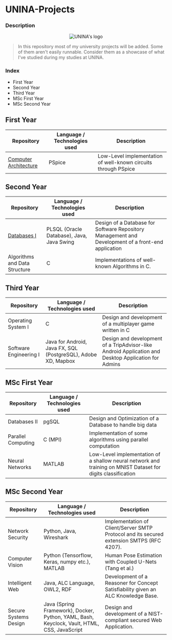 # UNINA-Projects 
### Description
<p align="center">
  <img src="https://user-images.githubusercontent.com/58134090/205136477-e3c1af9f-504d-4d46-ba36-8d240d079bf6.png" alt="UNINA's logo"/>
</p>

> In this repository most of my university projects will be added. Some of them aren't easily runnable. Consider them as a showcase of what I've studied during my studies at UNINA.
### Index

 - First Year
 - Second Year
 - Third Year
 - MSc First Year
 - MSc Second Year
 
 ## First Year
 
| Repository | Language / Technologies used | Description
|--|--|--|
| [Computer Architecture](https://github.com/cappadavide/UNINAprojects/tree/main/pspice-project) | PSpice | Low-Level implementation of well-known circuits through PSpice |

## Second Year

| Repository | Language / Technologies used | Description
|--|--|--|
| [Databases I](https://github.com/cappadavide/UNINAprojects/tree/main/databases1) | PLSQL (Oracle Database), Java, Java Swing | Design of a Database for Software Repository Management and Development of a front-end application |
|Algorithms and Data Structure|C|Implementations of well-known Algorithms in C.

## Third Year
| Repository | Language / Technologies used | Description
|--|--|--|
|Operating System I| C | Design and development of a multiplayer game written in C |
|Software Engineering I|Java for Android, Java FX, SQL (PostgreSQL), Adobe XD, Mapbox|Design and development of a TripAdvisor-like Android Application and Desktop Application for Admins|

## MSc First Year

| Repository | Language / Technologies used | Description
|--|--|--|
|Databases II| pgSQL | Design and Optimization of a Database to handle big data  |
|Parallel Computing|C (MPI)|Implementation of some algorithms using parallel computation|
|Neural Networks|MATLAB|Low-Level implementation of a shallow neural network and training on MNIST Dataset for digits classification|

## MSc Second Year

| Repository | Language / Technologies used | Description
|--|--|--|
|Network Security| Python, Java, Wireshark | Implementation of Client/Server SMTP Protocol and its secured extension SMTPS (RFC 4207).|
|Computer Vision|Python (Tensorflow, Keras, numpy etc.), MATLAB|Human Pose Estimation with Coupled U-Nets (Tang et al.) |
|Intelligent Web|Java, ALC Language, OWL2, RDF|Development of a Reasoner for Concept Satisfiability given an ALC Knowledge Base.|
|Secure Systems Design|Java (Spring Framework), Docker, Python, YAML, Bash, Keyclock, Vault, HTML, CSS, JavaScript|Design and development of a NIST-compliant secured Web Application.|
